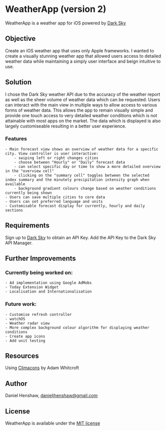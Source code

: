 # WeatherApp (version 2)

WeatherApp is a weather app for iOS powered by [Dark Sky](https://darksky.net)


## Objective

Create an iOS weather app that uses only Apple frameworks. I wanted to create a visually stunning weather app that  allowed users access to detailed weather data while maintaining a simply user interface and beign intuitive to use.


## Solution

I chose the Dark Sky weather API due to the accuracy of the weather report as well as the sheer volume of weather data which can be requested. Users can interact with the main view in multiple ways to allow access to various forms of weather data. This allows the app to remain visually simple and provide one touch access to very detailed weather conditions which is not attainable with most apps on the market. The data which is displayed is also largely customiseable resulting in a better user experience.

### Features

    - Main forecast view shows an overview of weather data for a specific city. View controller is user interactive:
        - swiping left or right changes cities
        - choose between "Hourly" or "Daily" forecast data
        - can select specific day or time to show a more detailed overview in the "overview cell"
        - clicking on the "summary cell" toggles between the selected index summary and the minutely precipitation intensity graph when available
        - background gradient colours change based on weather conditions currently being shown
    - Users can save multiple cities to core data
    - Users can set preferred language and units
    - Customisable forecast display for currently, hourly and daily sections


## Requirements

Sign up to [Dark Sky](https://darksky.net/dev/register) to obtain an API Key. Add the API Key to the Dark Sky API Manager. 


## Further Improvements

### Currently being worked on:
    - Ad implementation using Google AdMobs
    - Today Extension Widget
    - Localisation and Internationalisation

### Future work: 
    - Customise refresh controller
    - watchOS
    - Weather radar view
    - More complex background colour algorithm for displaying weather conditions
    - Create app icons
    - Add unit testing


## Resources
Using [Climacons](http://adamwhitcroft.com/climacons/) by Adam Whitcroft


## Author

Daniel Henshaw, danieljhenshaw@gmail.com


## License

WeatherApp is available under the [MIT license](https://opensource.org/licenses/MIT)
